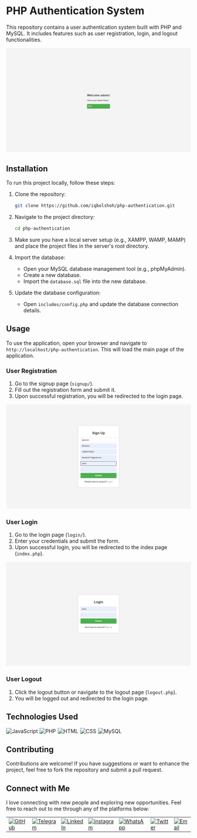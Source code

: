 # PHP Authentication System

This repository contains a user authentication system built with PHP and MySQL. It includes features such as user registration, login, and logout functionalities.

![Banner](images/banner.png)

## Installation

To run this project locally, follow these steps:

1. Clone the repository:
   ```bash
   git clone https://github.com/iqbolshoh/php-authentication.git
   ```
2. Navigate to the project directory:
   ```bash
   cd php-authentication
   ```
3. Make sure you have a local server setup (e.g., XAMPP, WAMP, MAMP) and place the project files in the server's root directory.

4. Import the database:
   - Open your MySQL database management tool (e.g., phpMyAdmin).
   - Create a new database.
   - Import the `database.sql` file into the new database.

5. Update the database configuration:
   - Open `includes/config.php` and update the database connection details.

## Usage

To use the application, open your browser and navigate to `http://localhost/php-authentication`. This will load the main page of the application.

### User Registration

1. Go to the signup page (`signup/`).
2. Fill out the registration form and submit it.
3. Upon successful registration, you will be redirected to the login page.

![Signup](images/singup.png)

### User Login

1. Go to the login page (`login/`).
2. Enter your credentials and submit the form.
3. Upon successful login, you will be redirected to the index page (`index.php`).

![Login](images/login.png)

### User Logout

1. Click the logout button or navigate to the logout page (`logout.php`).
2. You will be logged out and redirected to the login page.

## Technologies Used

<div style="display: flex; flex-wrap: wrap; gap: 5px;">
    <img src="https://img.shields.io/badge/JavaScript-%23323330.svg?style=for-the-badge&logo=javascript&logoColor=%23F7DF1E"
        alt="JavaScript">
    <img src="https://img.shields.io/badge/PHP-%23777BB4.svg?style=for-the-badge&logo=php&logoColor=white" alt="PHP">
    <img src="https://img.shields.io/badge/HTML-%23F06529.svg?style=for-the-badge&logo=html5&logoColor=white"
        alt="HTML">
    <img src="https://img.shields.io/badge/CSS-%231572B6.svg?style=for-the-badge&logo=css3&logoColor=white" alt="CSS">
    <img src="https://img.shields.io/badge/MySQL-%234479A1.svg?style=for-the-badge&logo=mysql&logoColor=white"
        alt="MySQL">
</div>

## Contributing

Contributions are welcome! If you have suggestions or want to enhance the project, feel free to fork the repository and submit a pull request.

## Connect with Me

I love connecting with new people and exploring new opportunities. Feel free to reach out to me through any of the platforms below:

<table>
    <tr>
        <td>
            <a href="https://github.com/iqbolshoh">
                <img src="https://raw.githubusercontent.com/rahuldkjain/github-profile-readme-generator/master/src/images/icons/Social/github.svg"
                    height="48" width="48" alt="GitHub" />
            </a>
        </td>
        <td>
            <a href="https://t.me/iqbolshoh_777">
                <img src="https://github.com/gayanvoice/github-active-users-monitor/blob/master/public/images/icons/telegram.svg"
                    height="48" width="48" alt="Telegram" />
            </a>
        </td>
        <td>
            <a href="https://www.linkedin.com/in/iiqbolshoh/">
                <img src="https://github.com/gayanvoice/github-active-users-monitor/blob/master/public/images/icons/linkedin.svg"
                    height="48" width="48" alt="LinkedIn" />
            </a>
        </td>
        <td>
            <a href="https://instagram.com/iqbolshoh_777" target="blank"><img align="center"
                    src="https://raw.githubusercontent.com/rahuldkjain/github-profile-readme-generator/master/src/images/icons/Social/instagram.svg"
                    alt="instagram" height="48" width="48" /></a>
        </td>
        <td>
            <a href="https://wa.me/qr/22PVFQSMQQX4F1">
                <img src="https://github.com/gayanvoice/github-active-users-monitor/blob/master/public/images/icons/whatsapp.svg"
                    height="48" width="48" alt="WhatsApp" />
            </a>
        </td>
        <td>
            <a href="https://x.com/iqbolshoh_777">
                <img src="https://img.shields.io/badge/X-000000?style=for-the-badge&logo=x&logoColor=white" height="48"
                    width="48" alt="Twitter" />
            </a>
        </td>
        <td>
            <a href="mailto:iilhomjonov777@gmail.com">
                <img src="https://github.com/gayanvoice/github-active-users-monitor/blob/master/public/images/icons/gmail.svg"
                    height="48" width="48" alt="Email" />
            </a>
        </td>
    </tr>
</table>
